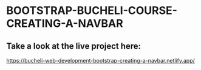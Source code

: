 # BOOTSTRAP-BUCHELI-COURSE-CREATING-A-NAVBAR

## Take a look at the live project here:
https://bucheli-web-development-bootstrap-creating-a-navbar.netlify.app/
